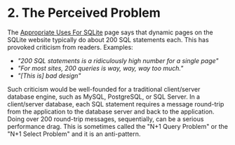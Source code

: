 # 2\. The Perceived Problem



The [Appropriate Uses For SQLite](whentouse.html#website) page says that
dynamic pages on the SQLite website typically do about 200 SQL
statements each.
This has provoked criticism from readers. Examples:



* *"200 SQL statements is a ridiculously high number for a single page"*
* *"For most sites, 200 queries is way, way, way too much."*
* *"\[This is] bad design"*



Such criticism would be well\-founded for a traditional client/server
database engine, such as MySQL, PostgreSQL, or SQL Server. In
a client/server database, each SQL statement requires a message
round\-trip from the application to the database server and back to
the application. Doing over 200 round\-trip messages, sequentially,
can be a serious performance drag. This is sometimes called the
"N\+1 Query Problem" or the "N\+1 Select Problem" and it is an anti\-pattern.




